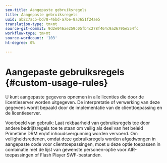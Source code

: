 ```yaml
---
seo-title: Aangepaste gebruiksregels
title: Aangepaste gebruiksregels
uuid: ab2c7ac5-bd78-46bd-a7be-8a3651f24ae5
translation-type: tm+mt
source-git-commit: 9d2e046ae259c05fb4c278f464c9a26795e554fc
workflow-type: tm+mt
source-wordcount: '103'
ht-degree: 0%

---
```



# Aangepaste gebruiksregels {#custom-usage-rules}

U kunt aangepaste gegevens opnemen in alle licenties die door de licentieserver worden uitgegeven. De interpretatie of verwerking van deze gegevens wordt bepaald door de implementatie van de clienttoepassing en de licentieserver.

Voorbeeld van gebruik: Laat rekbaarheid van gebruiksregels toe door andere bedrijfsregels toe te staan om veilig als deel van het beleid Primetime DRM en/of inhoudsvergunning worden vervoerd. Om veiligheidsredenen, omdat deze gebruiksregels worden afgedwongen in aangepaste code voor clienttoepassingen, moet u deze optie toepassen in combinatie met de lijst van gewenste personen-optie voor AIR-toepassingen of Flash Player SWF-bestanden.
